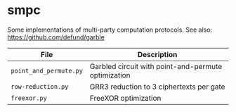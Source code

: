 # smpc

Some implementations of multi-party computation protocols. See also: https://github.com/defund/garble

| File | Description |
| ---- | ----------- |
| `point_and_permute.py` | Garbled circuit with point-and-permute optimization |
| `row-reduction.py` | GRR3 reduction to 3 ciphertexts per gate |
| `freexor.py` | FreeXOR optimization |
